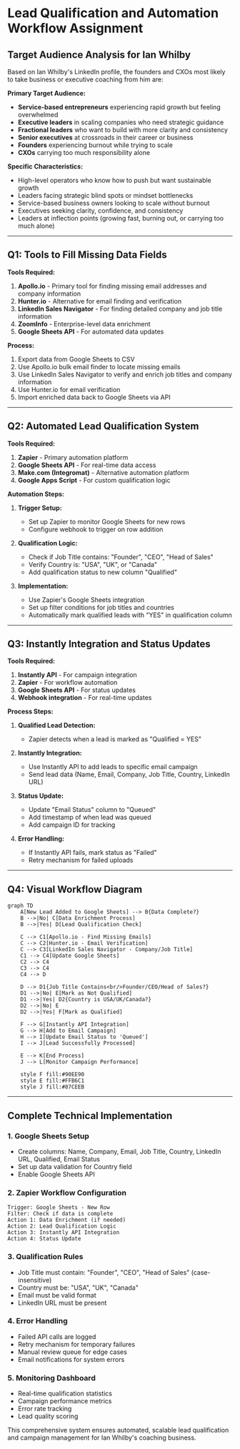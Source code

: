 # Lead Qualification and Automation Workflow Assignment

## Target Audience Analysis for Ian Whilby

Based on Ian Whilby's LinkedIn profile, the founders and CXOs most likely to take business or executive coaching from him are:

**Primary Target Audience:**
- **Service-based entrepreneurs** experiencing rapid growth but feeling overwhelmed
- **Executive leaders** in scaling companies who need strategic guidance  
- **Fractional leaders** who want to build with more clarity and consistency
- **Senior executives** at crossroads in their career or business
- **Founders** experiencing burnout while trying to scale
- **CXOs** carrying too much responsibility alone

**Specific Characteristics:**
- High-level operators who know how to push but want sustainable growth
- Leaders facing strategic blind spots or mindset bottlenecks
- Service-based business owners looking to scale without burnout
- Executives seeking clarity, confidence, and consistency
- Leaders at inflection points (growing fast, burning out, or carrying too much alone)

---

## Q1: Tools to Fill Missing Data Fields

**Tools Required:**

1. **Apollo.io** - Primary tool for finding missing email addresses and company information
2. **Hunter.io** - Alternative for email finding and verification
3. **LinkedIn Sales Navigator** - For finding detailed company and job title information
4. **ZoomInfo** - Enterprise-level data enrichment
5. **Google Sheets API** - For automated data updates

**Process:**
1. Export data from Google Sheets to CSV
2. Use Apollo.io bulk email finder to locate missing emails
3. Use LinkedIn Sales Navigator to verify and enrich job titles and company information
4. Use Hunter.io for email verification
5. Import enriched data back to Google Sheets via API

---

## Q2: Automated Lead Qualification System

**Tools Required:**

1. **Zapier** - Primary automation platform
2. **Google Sheets API** - For real-time data access
3. **Make.com (Integromat)** - Alternative automation platform
4. **Google Apps Script** - For custom qualification logic

**Automation Steps:**

1. **Trigger Setup:**
   - Set up Zapier to monitor Google Sheets for new rows
   - Configure webhook to trigger on row addition

2. **Qualification Logic:**
   - Check if Job Title contains: "Founder", "CEO", "Head of Sales"
   - Verify Country is: "USA", "UK", or "Canada"
   - Add qualification status to new column "Qualified"

3. **Implementation:**
   - Use Zapier's Google Sheets integration
   - Set up filter conditions for job titles and countries
   - Automatically mark qualified leads with "YES" in qualification column

---

## Q3: Instantly Integration and Status Updates

**Tools Required:**

1. **Instantly API** - For campaign integration
2. **Zapier** - For workflow automation
3. **Google Sheets API** - For status updates
4. **Webhook integration** - For real-time updates

**Process Steps:**

1. **Qualified Lead Detection:**
   - Zapier detects when a lead is marked as "Qualified = YES"

2. **Instantly Integration:**
   - Use Instantly API to add leads to specific email campaign
   - Send lead data (Name, Email, Company, Job Title, Country, LinkedIn URL)

3. **Status Update:**
   - Update "Email Status" column to "Queued"
   - Add timestamp of when lead was queued
   - Add campaign ID for tracking

4. **Error Handling:**
   - If Instantly API fails, mark status as "Failed"
   - Retry mechanism for failed uploads

---

## Q4: Visual Workflow Diagram

```mermaid
graph TD
    A[New Lead Added to Google Sheets] --> B{Data Complete?}
    B -->|No| C[Data Enrichment Process]
    B -->|Yes| D[Lead Qualification Check]
    
    C --> C1[Apollo.io - Find Missing Emails]
    C --> C2[Hunter.io - Email Verification]
    C --> C3[LinkedIn Sales Navigator - Company/Job Title]
    C1 --> C4[Update Google Sheets]
    C2 --> C4
    C3 --> C4
    C4 --> D
    
    D --> D1{Job Title Contains<br/>Founder/CEO/Head of Sales?}
    D1 -->|No| E[Mark as Not Qualified]
    D1 -->|Yes| D2{Country is USA/UK/Canada?}
    D2 -->|No| E
    D2 -->|Yes| F[Mark as Qualified]
    
    F --> G[Instantly API Integration]
    G --> H[Add to Email Campaign]
    H --> I[Update Email Status to 'Queued']
    I --> J[Lead Successfully Processed]
    
    E --> K[End Process]
    J --> L[Monitor Campaign Performance]
    
    style F fill:#90EE90
    style E fill:#FFB6C1
    style J fill:#87CEEB
```

---

## Complete Technical Implementation

### 1. Google Sheets Setup
- Create columns: Name, Company, Email, Job Title, Country, LinkedIn URL, Qualified, Email Status
- Set up data validation for Country field
- Enable Google Sheets API

### 2. Zapier Workflow Configuration
```
Trigger: Google Sheets - New Row
Filter: Check if data is complete
Action 1: Data Enrichment (if needed)
Action 2: Lead Qualification Logic
Action 3: Instantly API Integration
Action 4: Status Update
```

### 3. Qualification Rules
- Job Title must contain: "Founder", "CEO", "Head of Sales" (case-insensitive)
- Country must be: "USA", "UK", "Canada"
- Email must be valid format
- LinkedIn URL must be present

### 4. Error Handling
- Failed API calls are logged
- Retry mechanism for temporary failures
- Manual review queue for edge cases
- Email notifications for system errors

### 5. Monitoring Dashboard
- Real-time qualification statistics
- Campaign performance metrics
- Error rate tracking
- Lead quality scoring

This comprehensive system ensures automated, scalable lead qualification and campaign management for Ian Whilby's coaching business. 
